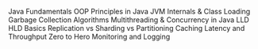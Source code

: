 Java Fundamentals
OOP Principles in Java
JVM Internals & Class Loading
Garbage Collection Algorithms
Multithreading & Concurrency in Java
LLD HLD Basics
Replication vs Sharding vs Partitioning
Caching
Latency and Throughput Zero to Hero
Monitoring and Logging